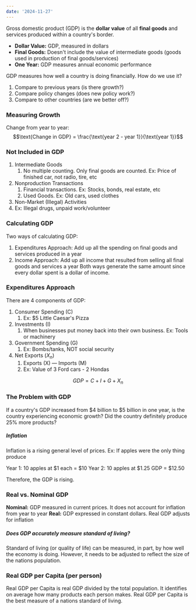 ```yaml
---
date: '2024-11-27'
---
```

Gross domestic product (GDP) is the **dollar value** of all **final goods** and services produced within a country's border. 
- **Dollar Value:** GDP, measured in dollars
- **Final Goods:** Doesn't include the value of intermediate goods (goods used in production of final goods/services)
- **One Year:** GDP measures annual economic performance

GDP measures how well a country is doing financially. How do we use it?
1. Compare to previous years (is there growth?)
2. Compare policy changes (does new policy work?)
3. Compare to other countries (are we better off?)
### Measuring Growth
Change from year to year:
$$\text{Change in GDP} = \frac{\text{year 2 - year 1}}{\text{year 1}}$$
### Not Included in GDP
1. Intermediate Goods
	1. No multiple counting. Only final goods are counted. Ex: Price of finished car, not radio, tire, etc
2. Nonproduction Transactions
	1. Financial transactions. Ex: Stocks, bonds, real estate, etc
	2. Used Goods. Ex: Old cars, used clothes
3. Non-Market (Illegal) Activities
4. Ex: Illegal drugs, unpaid work/volunteer
### Calculating GDP
Two ways of calculating GDP:
1. Expenditures Approach: Add up all the spending on final goods and services produced in a year
2. Income Approach: Add up all income that resulted from selling all final goods and services a year
Both ways generate the same amount since every dollar spent is a dollar of income.

### Expenditures Approach
There are 4 components of GDP:
1. Consumer Spending (C)
	1. Ex: \$5 Little Caesar's Pizza 
2. Investments (I)
	1. When businesses put money back into their own business. Ex: Tools or machinery
3. Government Spending (G)
	1. Ex: Bombs/tanks, NOT social security
4. Net Exports ($X_n$)
	1. Exports (X) — Imports (M)
	2. Ex: Value of 3 Ford cars - 2 Hondas

$$GDP = C + I + G + X_n$$

### The Problem with GDP
If a country's GDP increased from $4 billion to $5 billion in one year, is the country experiencing economic growth? Did the country definitely produce 25% more products?
##### Inflation
Inflation is a rising general level of prices. Ex: If apples were the only thing produce

Year 1: 10 apples at $1 each = $10
Year 2: 10 apples at $1.25 GDP = $12.50

Therefore, the GDP is rising.
### Real vs. Nominal GDP
**Nominal:** GDP measured in current prices. It does not account for inflation from year to year
**Real:** GDP expressed in constant dollars. Real GDP adjusts for inflation
##### Does GDP accurately measure standard of living?
Standard of living (or quality of life) can be measured, in part, by how well the economy is doing. However, it needs to be adjusted to reflect the size of the nations population.
### Real GDP per Capita (per person)
Real GDP per Capita is real GDP divided by the total population. It identifies on average how many products each person makes. Real GDP per Capita is the best measure of a nations standard of living.